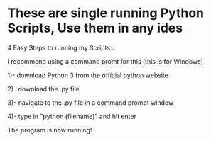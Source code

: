 # These are single running Python Scripts, Use them in any ides

4 Easy Steps to running my Scripts...

I recommend using a command promt for this (this is for Windows)

1)- download Python 3 from the official python website

2)- download the .py file

3)- navigate to the .py file in a command prompt window

4)- type in "python (filename)" and hit enter

 The program is now running!
